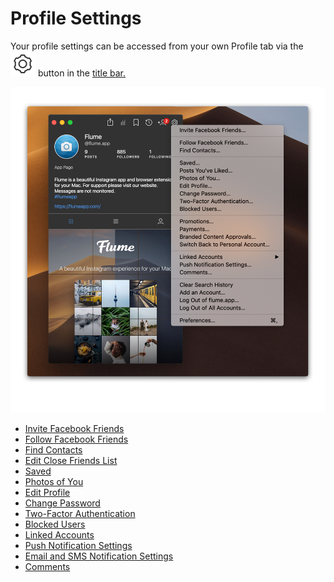 # Profile Settings

Your profile settings can be accessed from your own Profile tab via the ![](../../../.gitbook/assets/settings.png) button in the [title bar.](../../../misc/glossary.md#title-bar)

![](../../../.gitbook/assets/preferences-profile.png)

* [Invite Facebook Friends](invitefacebook.md)
* [Follow Facebook Friends](followfacebook.md)
* [Find Contacts](invitecontacts.md)
* [Edit Close Friends List](../favorites.md)
* [Saved](../#saved-posts)
* [Photos of You](../#tagged-posts)
* [Edit Profile](editprofile.md)
* [Change Password](editpassword.md)
* [Two-Factor Authentication](twofactor.md)
* [Blocked Users](blockedusers.md)
* [Linked Accounts](linkedaccounts.md)
* [Push Notification Settings](pushnotifications.md)
* [Email and SMS Notification Settings](emailsms.md)
* [Comments](comments.md)

